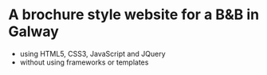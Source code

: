 # A brochure style website for a B&B in Galway #

* using HTML5, CSS3, JavaScript and JQuery 
* without using frameworks or templates